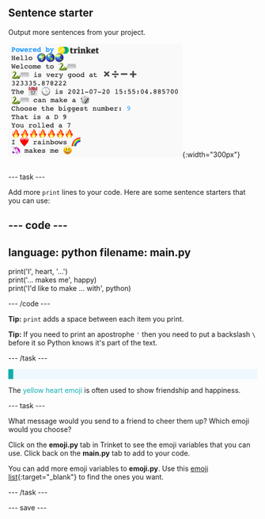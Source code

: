 ## Sentence starter

<div style="display: flex; flex-wrap: wrap">
<div style="flex-basis: 200px; flex-grow: 1; margin-right: 15px;">
Output more sentences from your project.
</div>
<div>

![Some new print lines in the output area with emoji and text sentences.](images/sentence_starter.png){:width="300px"}

</div>
</div>

--- task ---

Add more `print` lines to your code. Here are some sentence starters that you can use:

--- code ---
---
language: python
filename: main.py
---

print('I', heart, '...')   
print('... makes me', happy)   
print('I\'d like to make ... with', python)   

--- /code ---

**Tip:** `print` adds a space between each item you print. 

**Tip:** If you need to print an apostrophe `'` then you need to put a backslash `\` before it so Python knows it's part of the text. 

--- /task ---

<p style="border-left: solid; border-width:10px; border-color: #0faeb0; background-color: aliceblue; padding: 10px;">

The <span style="color: #0faeb0">yellow heart emoji</span> is often used to show friendship and happiness.</p>

--- task ---

What message would you send to a friend to cheer them up? Which emoji would you choose?

Click on the **emoji.py** tab in Trinket to see the emoji variables that you can use. Click back on the **main.py** tab to add to your code.

You can add more emoji variables to **emoji.py**. Use this [emoji list](https://unicode.org/emoji/charts/full-emoji-list.html){:target="_blank"} to find the ones you want. 

--- /task ---

--- save ---
